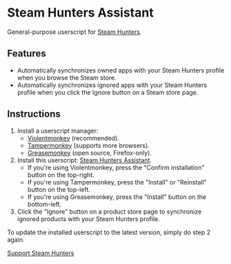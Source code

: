 # Steam Hunters Assistant
General-purpose userscript for [Steam Hunters](https://steamhunters.com).

## Features
- Automatically synchronizes owned apps with your Steam Hunters profile when you browse the Steam store.
- Automatically synchronizes ignored apps with your Steam Hunters profile when you click the Ignore button on a Steam store page.

## Instructions
1. Install a userscript manager:
   - [Violentmonkey](https://violentmonkey.github.io/) (recommended).
   - [Tampermonkey](https://tampermonkey.net/) (supports more browsers).
   - [Greasemonkey](https://addons.mozilla.org/en-US/firefox/addon/greasemonkey/) (open source, Firefox-only).
2. Install this userscript: [Steam Hunters Assistant](https://github.com/RudeySH/steam-hunters-assistant/raw/main/dist/steam-hunters-assistant.user.js).
   - If you're using Violentmonkey, press the "Confirm installation" button on the top-right.
   - If you're using Tampermonkey, press the "Install" or "Reinstall" button on the top-left.
   - If you're using Greasemonkey, press the "Install" button on the bottom-left.
3. Click the "Ignore" button on a product store page to synchronize ignored products with your Steam Hunters profile.

To update the installed userscript to the latest version, simply do step 2 again.

[Support Steam Hunters](https://steamhunters.com/supporters)
